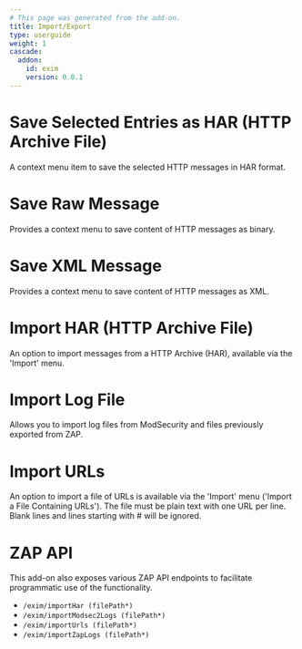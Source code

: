 ```yaml
---
# This page was generated from the add-on.
title: Import/Export
type: userguide
weight: 1
cascade:
  addon:
    id: exim
    version: 0.0.1
---
```


# Save Selected Entries as HAR (HTTP Archive File)

A context menu item to save the selected HTTP messages in HAR format.

# Save Raw Message

Provides a context menu to save content of HTTP messages as binary.

# Save XML Message

Provides a context menu to save content of HTTP messages as XML.

# Import HAR (HTTP Archive File)

An option to import messages from a HTTP Archive (HAR), available via the 'Import' menu.

# Import Log File

Allows you to import log files from ModSecurity and files previously exported from ZAP.

# Import URLs

An option to import a file of URLs is available via the 'Import' menu ('Import a File Containing URLs'). The file must be plain text with one URL per line. Blank lines and lines starting with # will be ignored.

# ZAP API

This add-on also exposes various ZAP API endpoints to facilitate programmatic use of the functionality.

* `/exim/importHar (filePath*)`
* `/exim/importModsec2Logs (filePath*)`
* `/exim/importUrls (filePath*)`
* `/exim/importZapLogs (filePath*)`
